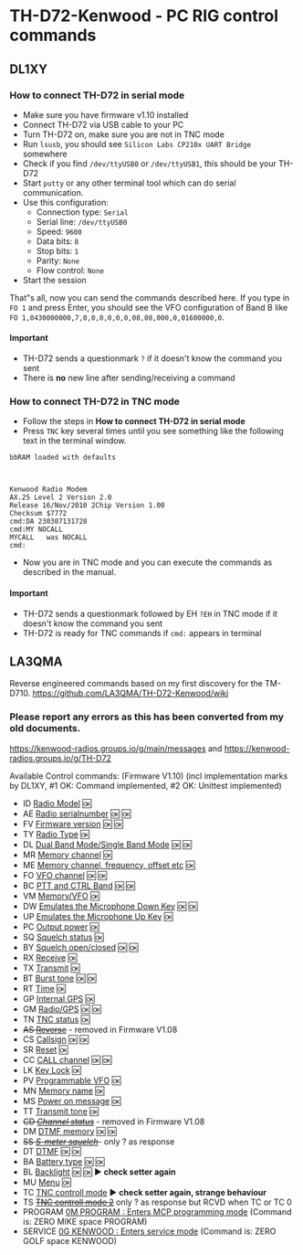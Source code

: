 # TH-D72-Kenwood - PC RIG control commands
## DL1XY
### How to connect TH-D72 in serial mode 
* Make sure you have firmware v1.10 installed
* Connect TH-D72 via USB cable to your PC
* Turn TH-D72 on, make sure you are not in TNC mode
* Run `lsusb`, you should see `Silicon Labs CP210x UART Bridge` somewhere
* Check if you find `/dev/ttyUSB0` or `/dev/ttyUSB1`, this should be your TH-D72
* Start `putty` or any other terminal tool which can do serial communication.
* Use this configuration:
  * Connection type: `Serial`
  * Serial line: `/dev/ttyUSB0`
  * Speed: `9600`
  * Data bits: `8`
  * Stop bits: `1`
  * Parity: `None`
  * Flow control: `None`
* Start the session

That"s all, now you can send the commands described here. If you type in `FO 1` and press Enter, you should see the VFO configuration of Band B like `FO 1,0430000000,7,0,0,0,0,0,0,08,08,000,0,01600000,0`.

#### Important
* TH-D72 sends a questionmark `?` if it doesn't know the command you sent
* There is **no** new line after sending/receiving a command

### How to connect TH-D72 in TNC mode 
* Follow the steps in **How to connect TH-D72 in serial mode**
* Press `TNC` key several times until you see something like the following text in the terminal window.
```
bbRAM loaded with defaults



Kenwood Radio Modem
AX.25 Level 2 Version 2.0
Release 16/Nov/2010 2Chip Version 1.00
Checksum $7772
cmd:DA 230307131728
cmd:MY NOCALL
MYCALL   was NOCALL
cmd:
```
* Now you are in TNC mode and you can execute the commands as described in the manual.

#### Important
* TH-D72 sends a questionmark followed by EH `?EH` in TNC mode if it doesn't know the command you sent
* TH-D72 is ready for TNC commands if `cmd:` appears in terminal

## LA3QMA
Reverse engineered commands based on my first discovery for the TM-D710.
https://github.com/LA3QMA/TH-D72-Kenwood/wiki

### Please report any errors as this has been converted from my old documents.
https://kenwood-radios.groups.io/g/main/messages and https://kenwood-radios.groups.io/g/TH-D72

Available Control commands: (Firmware V1.10) (incl implementation marks by DL1XY, #1 OK: Command implemented, #2 OK: Unittest implemented)

- ID	[Radio Model](/commands/ID.md) :ok:
- AE	[Radio serialnumber](/commands/AE.md) :ok: :ok: 
- FV	[Firmware version](/commands/FV.md) :ok: :ok:
- TY	[Radio Type](/commands/TY.md) :ok:
- DL	[Dual Band Mode/Single Band Mode](/commands/DL.md) :ok: :ok:
- MR	[Memory channel](/commands/MR.md) :ok:
- ME	[Memory channel, frequency, offset etc](/commands/ME.md) :ok:
- FO	[VFO channel](/commands/FO.md) :ok: :ok:
- BC	[PTT and CTRL Band](/commands/BC.md) :ok: :ok:
- VM	[Memory/VFO](/commands/VM.md) :ok:
- DW	[Emulates the Microphone Down Key](/commands/DW.md) :ok: :ok:
- UP	[Emulates the Microphone Up Key](/commands/UP.md) :ok:
- PC	[Output power](/commands/PC.md) :ok:
- SQ	[Squelch status](/commands/SQ.md) :ok:
- BY	[Squelch open/closed](/commands/BY.md) :ok: :ok:
- RX	[Receive](/commands/RX.md) :ok:
- TX	[Transmit](/commands/TX.md) :ok:
- BT	[Burst tone](/commands/BT.md) :ok: :ok:
- RT	[Time](/commands/RT.md) :ok:
- GP	[Internal GPS](/commands/GP.md) :ok:
- GM	[Radio/GPS](/commands/GM.md) :ok: :ok:
- TN	[TNC status](/commands/TN.md) :ok:
- ~~AS	[Reverse](/commands/AS.md)~~ - removed in Firmware V1.08
- CS	[Callsign](/commands/CS.md) :ok: :ok:
- SR	[Reset](/commands/SR.md) :ok:
- CC	[CALL channel](/commands/CC.md) :ok: :ok:
- LK	[Key Lock](/commands/LK.md) :ok:
- PV	[Programmable VFO](/commands/PV.md) :ok:
- MN	[Memory name](/commands/MN.md) :ok:
- MS	[Power on message](/commands/MS.md) :ok:
- TT	[Transmit tone](/commands/TT.md) :ok:
- ~~CD	[*Channel status*](/commands/CD.md)~~ - removed in Firmware V1.08
- DM	[DTMF memory](/commands/DM.md) :ok: :ok:
- ~~SS	[*S-meter squelch*](/commands/SS.md)~~- only ? as response
- DT	[DTMF](/commands/DT.md) :ok: :ok:
- BA	[Battery type](/commands/BA.md) :ok: :ok:
- BL [Backlight](/commands/BL.md) :ok: :ok: :arrow_forward: **check setter again** 
- MU	[Menu](/commands/MU.md) :ok:
- TC	[TNC controll mode](/commands/TC.md) :arrow_forward: **check setter again, strange behaviour**
- TS	~~[TNC controll mode 2](/commands/TS.md)~~ only ? as response but RCVD when TC or TC 0
- PROGRAM		[0M PROGRAM : Enters MCP programming mode](/commands/0M_PROGRAM.md) (Command is: ZERO MIKE space PROGRAM)
- SERVICE	[0G KENWOOD : Enters service mode](/commands/0G_KENWOOD.md) (Command is: ZERO GOLF space KENWOOD)
